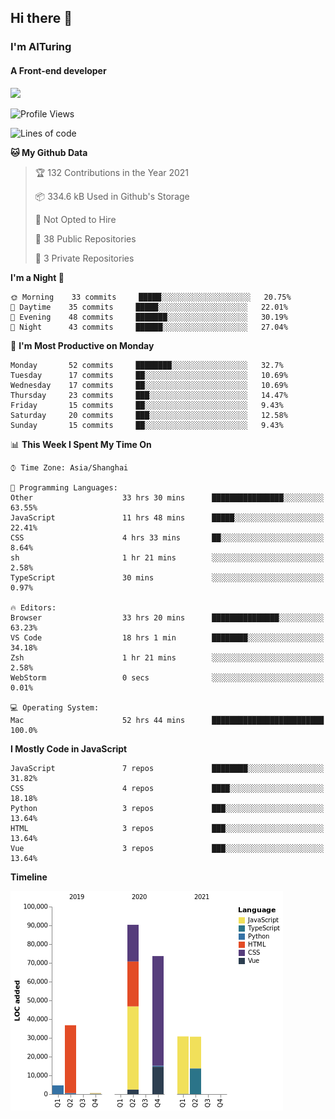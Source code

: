 ## Hi there 👋
### I'm AITuring
#### A Front-end developer

<img src="./dhx.gif" width="400px"/>

<!--START_SECTION:waka-->
![Profile Views](http://img.shields.io/badge/Profile%20Views-0-blue)

![Lines of code](https://img.shields.io/badge/From%20Hello%20World%20I%27ve%20Written-267348%20lines%20of%20code-blue)

**🐱 My Github Data** 

> 🏆 132 Contributions in the Year 2021
 > 
> 📦 334.6 kB Used in Github's Storage 
 > 
> 🚫 Not Opted to Hire
 > 
> 📜 38 Public Repositories 
 > 
> 🔑 3 Private Repositories  
 > 
**I'm a Night 🦉** 

```text
🌞 Morning    33 commits     █████░░░░░░░░░░░░░░░░░░░░   20.75% 
🌆 Daytime    35 commits     █████░░░░░░░░░░░░░░░░░░░░   22.01% 
🌃 Evening    48 commits     ███████░░░░░░░░░░░░░░░░░░   30.19% 
🌙 Night      43 commits     ██████░░░░░░░░░░░░░░░░░░░   27.04%

```
📅 **I'm Most Productive on Monday** 

```text
Monday       52 commits     ████████░░░░░░░░░░░░░░░░░   32.7% 
Tuesday      17 commits     ██░░░░░░░░░░░░░░░░░░░░░░░   10.69% 
Wednesday    17 commits     ██░░░░░░░░░░░░░░░░░░░░░░░   10.69% 
Thursday     23 commits     ███░░░░░░░░░░░░░░░░░░░░░░   14.47% 
Friday       15 commits     ██░░░░░░░░░░░░░░░░░░░░░░░   9.43% 
Saturday     20 commits     ███░░░░░░░░░░░░░░░░░░░░░░   12.58% 
Sunday       15 commits     ██░░░░░░░░░░░░░░░░░░░░░░░   9.43%

```


📊 **This Week I Spent My Time On** 

```text
⌚︎ Time Zone: Asia/Shanghai

💬 Programming Languages: 
Other                    33 hrs 30 mins      ████████████████░░░░░░░░░   63.55% 
JavaScript               11 hrs 48 mins      █████░░░░░░░░░░░░░░░░░░░░   22.41% 
CSS                      4 hrs 33 mins       ██░░░░░░░░░░░░░░░░░░░░░░░   8.64% 
sh                       1 hr 21 mins        ░░░░░░░░░░░░░░░░░░░░░░░░░   2.58% 
TypeScript               30 mins             ░░░░░░░░░░░░░░░░░░░░░░░░░   0.97%

🔥 Editors: 
Browser                  33 hrs 20 mins      ███████████████░░░░░░░░░░   63.23% 
VS Code                  18 hrs 1 min        ████████░░░░░░░░░░░░░░░░░   34.18% 
Zsh                      1 hr 21 mins        ░░░░░░░░░░░░░░░░░░░░░░░░░   2.58% 
WebStorm                 0 secs              ░░░░░░░░░░░░░░░░░░░░░░░░░   0.01%

💻 Operating System: 
Mac                      52 hrs 44 mins      █████████████████████████   100.0%

```

**I Mostly Code in JavaScript** 

```text
JavaScript               7 repos             ████████░░░░░░░░░░░░░░░░░   31.82% 
CSS                      4 repos             ████░░░░░░░░░░░░░░░░░░░░░   18.18% 
Python                   3 repos             ███░░░░░░░░░░░░░░░░░░░░░░   13.64% 
HTML                     3 repos             ███░░░░░░░░░░░░░░░░░░░░░░   13.64% 
Vue                      3 repos             ███░░░░░░░░░░░░░░░░░░░░░░   13.64%

```


**Timeline**

![Chart not found](https://raw.githubusercontent.com/AITuring/AITuring/main/charts/bar_graph.png) 


<!--END_SECTION:waka-->


